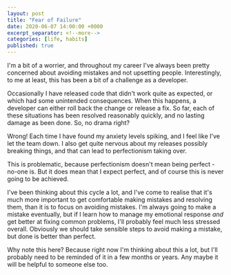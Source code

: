 ```yaml
---
layout: post
title: "Fear of Failure"
date: 2020-06-07 14:00:00 +0000    
excerpt_separator: <!--more-->
categories: [life, habits]
published: true
---
```


I'm a bit of a worrier, and throughout my career I've always been pretty concerned about avoiding mistakes and not upsetting people. Interestingly, to me at least, this has been a bit of a challenge as a developer.

<!--more-->

Occasionally I have released code that didn't work quite as expected, or which had some unintended consequences. When this happens, a developer can either roll back the change or release a fix. So far, each of these situations has been resolved reasonably quickly, and no lasting damage as been done. So, no drama right?

Wrong! Each time I have found my anxiety levels spiking, and I feel like I've let the team down. I also get quite nervous about my releases possibly breaking things, and that can lead to perfectionism taking over.

This is problematic, because perfectionism doesn't mean being perfect - no-one is. But it does mean that I expect perfect, and of course this is never going to be achieved.

I've been thinking about this cycle a lot, and I've come to realise that it's much more important to get comfortable making mistakes and resolving them, than it is to focus on avoiding mistakes. I'm always going to make a mistake eventually, but if I learn how to manage my emotional response *and* get better at fixing common problems, I'll probably feel much less stressed overall. Obviously we should take sensible steps to avoid making a mistake, but done is better than perfect.

Why note this here? Because right now I'm thinking about this a lot, but I'll probably need to be reminded of it in a few months or years. Any maybe it will be helpful to someone else too.
